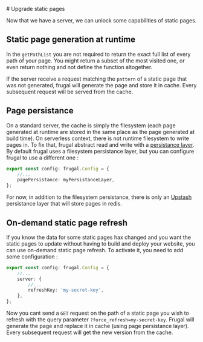 # Upgrade static pages

Now that we have a server, we can unlock some capabilities of static pages.

## Static page generation at runtime

In the `getPathList` you are not required to return the exact full list of every path of your page. You might return a subset of the most visited one, or even return nothing and not define the function altogether.

If the server receive a request matching the `pattern` of a static page that was not generated, frugal will generate the page and store it in cache. Every subsequent request will be served from the cache.

## Page persistance

On a standard server, the cache is simply the filesystem (each page generated at runtime are stored in the same place as the page generated at build time). On serverless context, there is not runtime filesystem to write pages in. To fix that, frugal abstract read and write with a [persistance layer](/docs/api/04-persistance). By default frugal uses a filesystem persistance layer, but you can configure frugal to use a different one :

```ts
export const config: frugal.Config = {
    //...
    pagePersistance: myPersistanceLayer,
};
```

For now, in addition to the filesystem persistance, there is only an [Upstash](https://upstash.com/) persistance layer that will store pages in redis.

## On-demand static page refresh

If you know the data for some static pages hax changed and you want the static pages to update without having to build and deploy your website, you can use on-demand static page refresh. To activate it, you need to add some configuration :

```ts
export const config: frugal.Config = {
    //...
    server: {
        //...
        refreshKey: 'my-secret-key',
    },
};
```

Now you cant send a `GET` request on the path of a static page you wish to refresh with the query parameter `?force_refresh=my-secret-key`. Frugal will generate the page and replace it in cache (using page persistance layer). Every subsequent request will get the new version from the cache.
